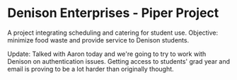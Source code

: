 # Denison Enterprises - Piper Project
A project integrating scheduling and catering for student use.
Objective: minimize food waste and provide service to Denison students.

Update: Talked with Aaron today and we're going to try to work with Denison on authentication issues. Getting access to students' grad year and email is proving to be a lot harder than originally thought.

